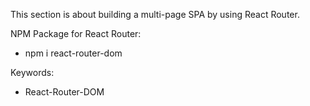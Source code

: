 This section is about building a multi-page SPA by using React Router.

NPM Package for React Router:
- npm i react-router-dom

Keywords:
- React-Router-DOM